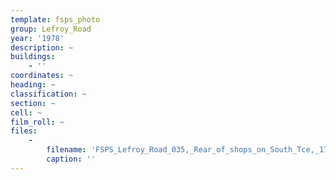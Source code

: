 ```yaml
---
template: fsps_photo
group: Lefroy_Road
year: '1978'
description: ~
buildings:
    - ''
coordinates: ~
heading: ~
classification: ~
section: ~
cell: ~
film_roll: ~
files:
    -
        filename: 'FSPS_Lefroy_Road_035,_Rear_of_shops_on_South_Tce,_17-13-F,_1978.png'
        caption: ''
---
```

